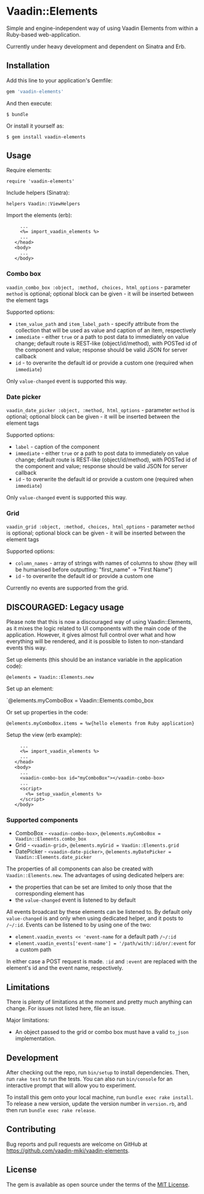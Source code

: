 # Vaadin::Elements

Simple and engine-independent way of using Vaadin Elements from within a Ruby-based web-application.

Currently under heavy development and dependent on Sinatra and Erb.

## Installation

Add this line to your application's Gemfile:

```ruby
gem 'vaadin-elements'
```

And then execute:

    $ bundle

Or install it yourself as:

    $ gem install vaadin-elements

## Usage

Require elements:

`require 'vaadin-elements'`

Include helpers (Sinatra):

`helpers Vaadin::ViewHelpers`

Import the elements (erb):

```<head>
     ...
     <%= import_vaadin_elements %>
     ...
   </head>
   <body>
     ...
   </body>
```

### Combo box

`vaadin_combo_box :object, :method, choices, html_options` - parameter `method` is optional; optional block can be given - it will be inserted between the element tags

Supported options:

* `item_value_path` and `item_label_path` - specify attribute from the collection that will be used as value and caption of an item, respectively
* `immediate` - either `true` or a path to post data to immediately on value change; default route is REST-like (object/id/method), with POSTed id of the component and value; response should be valid JSON for server callback
* `id` - to overwrite the default id or provide a custom one (required when `immediate`)

Only `value-changed` event is supported this way.

### Date picker

`vaadin_date_picker :object, :method, html_options` - parameter `method` is optional; optional block can be given - it will be inserted between the element tags

Supported options:

* `label` - caption of the component
* `immediate` - either `true` or a path to post data to immediately on value change; default route is REST-like (object/id/method), with POSTed id of the component and value; response should be valid JSON for server callback
* `id` - to overwrite the default id or provide a custom one (required when `immediate`)

Only `value-changed` event is supported this way.

### Grid

`vaadin_grid :object, :method, choices, html_options` - parameter `method` is optional; optional block can be given - it will be inserted between the element tags

Supported options:

* `column_names` - array of strings with names of columns to show (they will be humanised before outputting: "first_name" -> "First Name")
* `id` - to overwrite the default id or provide a custom one

Currently no events are supported from the grid.

## DISCOURAGED: Legacy usage

Please note that this is now a discouraged way of using Vaadin::Elements, as it mixes the logic related to UI components with the main code of the application. However, it gives almost full control over what and how everything will be rendered, and it is possible to listen to non-standard events this way.

Set up elements (this should be an instance variable in the application code):

`@elements = Vaadin::Elements.new`

Set up an element:

`@elements.myComboBox = Vaadin::Elements.combo_box

Or set up properties in the code:

`@elements.myComboBox.items = %w{hello elements from Ruby application}`

Setup the view (erb example):

```<head>
     ...
     <%= import_vaadin_elements %>
     ...
   </head>
   <body>
     ...
     <vaadin-combo-box id="myComboBox"></vaadin-combo-box>
     ...
     <script>
       <%= setup_vaadin_elements %>
     </script>
   </body>
```

### Supported components

* ComboBox - `<vaadin-combo-box>`, `@elements.myComboBox = Vaadin::Elements.combo_box`
* Grid - `<vaadin-grid>`, `@elements.myGrid = Vaadin::Elements.grid`
* DatePicker - `<vaadin-date-picker>`, `@elements.myDatePicker = Vaadin::Elements.date_picker`

The properties of all components can also be created with `Vaadin::Elements.new`. The advantages of using dedicated helpers are:

* the properties that can be set are limited to only those that the corresponding element has
* the `value-changed` event is listened to by default

All events broadcast by these elements can be listened to. By default only `value-changed` is and only when using dedicated helper, and it posts to `/~/:id`. Events can be listened to by using one of the two:

* `element.vaadin_events << 'event-name` for a default path `/~/:id`
* `element.vaadin_events['event-name'] = '/path/with/:id/or/:event` for a custom path

In either case a POST request is made. `:id` and `:event` are replaced with the element's id and the event name, respectively.

## Limitations

There is plenty of limitations at the moment and pretty much anything can change. For issues not listed here, file an issue.

Major limitations:

* An object passed to the grid or combo box must have a valid `to_json` implementation.

## Development

After checking out the repo, run `bin/setup` to install dependencies. Then, run `rake test` to run the tests. You can also run `bin/console` for an interactive prompt that will allow you to experiment.

To install this gem onto your local machine, run `bundle exec rake install`. To release a new version, update the version number in `version.rb`, and then run `bundle exec rake release`.

## Contributing

Bug reports and pull requests are welcome on GitHub at https://github.com/vaadin-miki/vaadin-elements.

## License

The gem is available as open source under the terms of the [MIT License](http://opensource.org/licenses/MIT).

